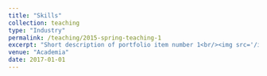 ```yaml
---
title: "Skills"
collection: teaching
type: "Industry"
permalink: /teaching/2015-spring-teaching-1
excerpt: "Short description of portfolio item number 1<br/><img src='/images/500x300.png'>"
venue: "Academia"
date: 2017-01-01
---
```



